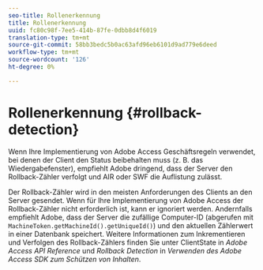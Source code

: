 ```yaml
---
seo-title: Rollenerkennung
title: Rollenerkennung
uuid: fc80c98f-7ee5-414b-87fe-0dbb8d4f6019
translation-type: tm+mt
source-git-commit: 58bb3bedc5b0ac63afd96eb6101d9ad779e6deed
workflow-type: tm+mt
source-wordcount: '126'
ht-degree: 0%

---
```



# Rollenerkennung {#rollback-detection}

Wenn Ihre Implementierung von Adobe Access Geschäftsregeln verwendet, bei denen der Client den Status beibehalten muss (z. B. das Wiedergabefenster), empfiehlt Adobe dringend, dass der Server den Rollback-Zähler verfolgt und AIR oder SWF die Auflistung zulässt.

Der Rollback-Zähler wird in den meisten Anforderungen des Clients an den Server gesendet. Wenn für Ihre Implementierung von Adobe Access der Rollback-Zähler nicht erforderlich ist, kann er ignoriert werden. Andernfalls empfiehlt Adobe, dass der Server die zufällige Computer-ID (abgerufen mit `MachineToken.getMachineId().getUniqueId()`) und den aktuellen Zählerwert in einer Datenbank speichert. Weitere Informationen zum Inkrementieren und Verfolgen des Rollback-Zählers finden Sie unter ClientState in *Adobe Access API Reference* und *Rollback Detection* in *Verwenden des Adobe Access SDK zum Schützen von Inhalten*.

